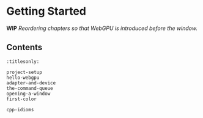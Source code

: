 Getting Started
===============

**WIP** *Reordering chapters so that WebGPU is introduced before the window.*

Contents
--------

```{toctree}
:titlesonly:

project-setup
hello-webgpu
adapter-and-device
the-command-queue
opening-a-window
first-color

cpp-idioms
```
